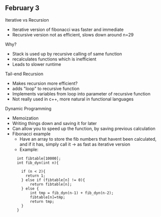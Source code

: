 ## February 3

Iterative vs Recursion
- Iterative version of fibonacci was faster and immediate
- Recursive version not as efficient, slows down around n=29

Why?
- Stack is used up by recursive calling of same function
- recalculates functions which is inefficient
- Leads to slower runtime


Tail-end Recursion
- Makes recursion more efficient?
- adds "loop" to recursive function
- Implements variables from loop into parameter of recursive function
- Not really used in c++, more natural in functional languages

Dynamic Programming
- Memoization
- Writing things down and saving it for later
- Can allow you to speed up the function, by saving previous calculation
- Fibonacci example
  - Have an array to store the fib numbers that havent been calculated, and if it has, simply call it -> as fast as iterative version
  - Example: 
  ```
    int fibtable[10000];
    int fib_dyn(int n){

      if (n < 2){
        return 1;
      } else if (fibtable[n] != 0){
          return fibtable[n];
      } else {
          int tmp = fib_dyn(n-1) + fib_dyn(n-2);
          fibtable[n]=tmp;
          return tmp;
      }
    }
  ```
